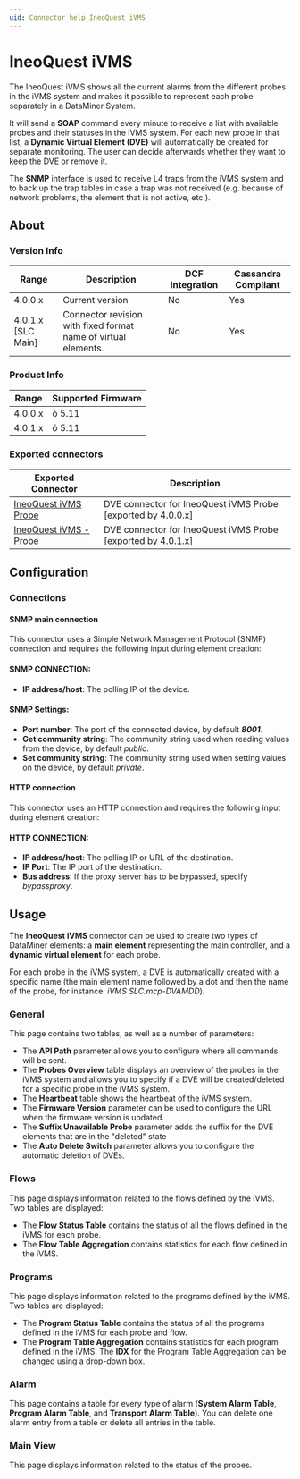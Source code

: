 ```yaml
---
uid: Connector_help_IneoQuest_iVMS
---
```


# IneoQuest iVMS

The IneoQuest iVMS shows all the current alarms from the different probes in the iVMS system and makes it possible to represent each probe separately in a DataMiner System.

It will send a **SOAP** command every minute to receive a list with available probes and their statuses in the iVMS system. For each new probe in that list, a **Dynamic Virtual Element (DVE)** will automatically be created for separate monitoring. The user can decide afterwards whether they want to keep the DVE or remove it.

The **SNMP** interface is used to receive L4 traps from the iVMS system and to back up the trap tables in case a trap was not received (e.g. because of network problems, the element that is not active, etc.).

## About

### Version Info

| **Range**            | **Description**                                                | **DCF Integration** | **Cassandra Compliant** |
|----------------------|----------------------------------------------------------------|---------------------|-------------------------|
| 4.0.0.x              | Current version                                                | No                  | Yes                     |
| 4.0.1.x \[SLC Main\] | Connector revision with fixed format name of virtual elements. | No                  | Yes                     |

### Product Info

| **Range** | **Supported Firmware** |
|-----------|------------------------|
| 4.0.0.x   | ó 5.11                 |
| 4.0.1.x   | ó 5.11                 |

### Exported connectors

| **Exported Connector**                                                 | **Description**                                                |
|------------------------------------------------------------------------|----------------------------------------------------------------|
| [IneoQuest iVMS Probe](xref:Connector_help_IneoQuest_iVMS_Probe)   | DVE connector for IneoQuest iVMS Probe \[exported by 4.0.0.x\] |
| [IneoQuest iVMS - Probe](xref:Connector_help_IneoQuest_iVMS_Probe) | DVE connector for IneoQuest iVMS Probe \[exported by 4.0.1.x\] |

## Configuration

### Connections

#### SNMP main connection

This connector uses a Simple Network Management Protocol (SNMP) connection and requires the following input during element creation:

#### SNMP CONNECTION:

- **IP address/host**: The polling IP of the device.

#### SNMP Settings:

- **Port number**: The port of the connected device, by default ***8001***.
- **Get community string**: The community string used when reading values from the device, by default *public*.
- **Set community string**: The community string used when setting values on the device, by default *private*.

#### HTTP connection

This connector uses an HTTP connection and requires the following input during element creation:

#### HTTP CONNECTION:

- **IP address/host**: The polling IP or URL of the destination.
- **IP Port**: The IP port of the destination.
- **Bus address**: If the proxy server has to be bypassed, specify *bypassproxy*.

## Usage

The **IneoQuest iVMS** connector can be used to create two types of DataMiner elements: a **main element** representing the main controller, and a **dynamic virtual element** for each probe.

For each probe in the iVMS system, a DVE is automatically created with a specific name (the main element name followed by a dot and then the name of the probe, for instance: *iVMS SLC.mcp-DVAMDD*).

### General

This page contains two tables, as well as a number of parameters:

- The **API Path** parameter allows you to configure where all commands will be sent.
- The **Probes Overview** table displays an overview of the probes in the iVMS system and allows you to specify if a DVE will be created/deleted for a specific probe in the iVMS system.
- The **Heartbeat** table shows the heartbeat of the iVMS system.
- The **Firmware Version** parameter can be used to configure the URL when the firmware version is updated.
- The **Suffix Unavailable Probe** parameter adds the suffix for the DVE elements that are in the "deleted" state
- The **Auto Delete Switch** parameter allows you to configure the automatic deletion of DVEs.

### Flows

This page displays information related to the flows defined by the iVMS. Two tables are displayed:

- The **Flow Status Table** contains the status of all the flows defined in the iVMS for each probe.
- The **Flow Table Aggregation** contains statistics for each flow defined in the iVMS.

### Programs

This page displays information related to the programs defined by the iVMS. Two tables are displayed:

- The **Program Status Table** contains the status of all the programs defined in the iVMS for each probe and flow.
- The **Program Table Aggregation** contains statistics for each program defined in the iVMS. The **IDX** for the Program Table Aggregation can be changed using a drop-down box.

### Alarm

This page contains a table for every type of alarm (**System Alarm Table**, **Program Alarm Table**, and **Transport Alarm Table**). You can delete one alarm entry from a table or delete all entries in the table.

### Main View

This page displays information related to the status of the probes.
